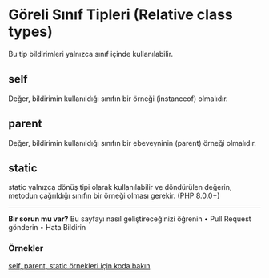 # Göreli Sınıf Tipleri (Relative class types)

Bu tip bildirimleri yalnızca sınıf içinde kullanılabilir.

## self

Değer, bildirimin kullanıldığı sınıfın bir örneği (instanceof) olmalıdır.

## parent

Değer, bildirimin kullanıldığı sınıfın bir ebeveyninin (parent) örneği olmalıdır.

## static

static yalnızca dönüş tipi olarak kullanılabilir ve döndürülen değerin, metodun çağrıldığı sınıfın bir örneği olması gerekir. (PHP 8.0.0+)

---

**Bir sorun mu var?**
Bu sayfayı nasıl geliştireceğinizi öğrenin • Pull Request gönderin • Hata Bildirin

### Örnekler
[self, parent, static örnekleri için koda bakın](../2-Types/1-Introduction/16-Relative-class-types.php#L1)
